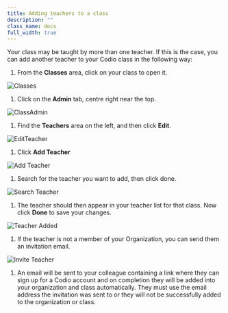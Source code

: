 ```yaml
---
title: Adding teachers to a class
description: ""
class_name: docs
full_width: true
---
```



Your class may be taught by more than one teacher. If this is the case, you can add another teacher to your Codio class in the following way:


1. From the **Classes** area, click on your class to open it. 
<img alt="Classes" src="/img/docs/manage_classes/year_10_class.png" class="simple"/>

1. Click on the **Admin** tab, centre right near the top.
<img alt="ClassAdmin" src="/img/docs/manage_classes/adding_teachers/admin_tab.png" class="simple"/>

1. Find the **Teachers** area on the left, and then click **Edit**.
<img alt="EditTeacher" src="/img/docs/manage_classes/adding_teachers/edit_teachers.png" class="simple"/>

1. Click **Add Teacher**
<img alt="Add Teacher" src="/img/docs/manage_classes/adding_teachers/add_teacher.png" class="simple"/>

1. Search for the teacher you want to add, then click done.
<img alt="Search Teacher" src="/img/docs/manage_classes/adding_teachers/search_teacher.png" class="simple"/>

1. The teacher should then appear in your teacher list for that class. Now click **Done** to save your changes.
<img alt="Teacher Added" src="/img/docs/manage_classes/adding_teachers/teacher_added.png" class="simple"/>

1. If the teacher is not a member of your Organization, you can send them an invitation email.
<img alt="Invite Teacher" src="/img/docs/manage_classes/adding_teachers/inviteteacher.png" class="simple"/>

1. An email will be sent to your colleague containing a link where they can sign up for a Codio account and on completion they will be added into your organization and class automatically. They must use the email address the invitation was sent to or they will not be successfully added to the organization or class.
